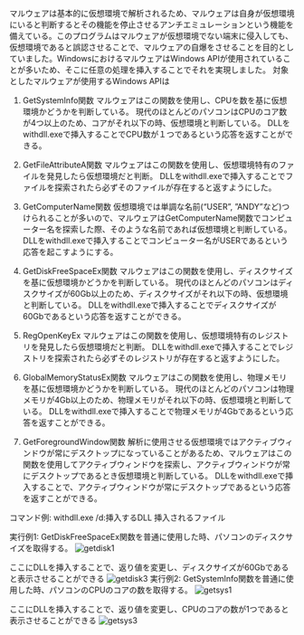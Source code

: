 マルウェアは基本的に仮想環境で解析されるため、マルウェアは自身が仮想環境にいると判断するとその機能を停止させるアンチエミュレーションという機能を備えている。このプログラムはマルウェアが仮想環境でない端末に侵入しても、仮想環境であると誤認させることで、マルウェアの自爆をさせることを目的としていました。WindowsにおけるマルウェアはWindows APIが使用されていることが多いため、そこに任意の処理を挿入することでそれを実現しました。
対象としたマルウェアが使用するWindows APIは
1. GetSystemInfo関数
   マルウェアはこの関数を使用し、CPUを数を基に仮想環境かどうかを判断している。
   現代のほとんどのパソコンはCPUのコア数が4つ以上のため、コアがそれ以下の時、仮想環境と判断している。
   DLLをwithdll.exeで挿入することでCPU数が１つであるという応答を返すことができる。

2. GetFileAttributeA関数
   マルウェアはこの関数を使用し、仮想環境特有のファイルを発見したら仮想環境だと判断。
    DLLをwithdll.exeで挿入することでファイルを探索されたら必ずそのファイルが存在すると返すようにした。
    
3. GetComputerName関数
   仮想環境では単調な名前(“USER”, ”ANDY”など)つけられることが多いので、マルウェアはGetComputerName関数でコンピューター名を探索した際、そのような名前であれば仮想環境と判断している。
   DLLをwithdll.exeで挿入することでコンピューター名がUSERであるという応答を起こすようにする。
   
4. GetDiskFreeSpaceEx関数
   マルウェアはこの関数を使用し、ディスクサイズを基に仮想環境かどうかを判断している。
   現代のほとんどのパソコンはディスクサイズが60Gb以上のため、ディスクサイズがそれ以下の時、仮想環境と判断している。
   DLLをwithdll.exeで挿入することでディスクサイズが60Gbであるという応答を返すことができる。
   
5. RegOpenKeyEx
   マルウェアはこの関数を使用し、仮想環境特有のレジストリを発見したら仮想環境だと判断。
    DLLをwithdll.exeで挿入することでレジストリを探索されたら必ずそのレジストリが存在すると返すようにした。
    
6. GlobalMemoryStatusEx関数
   マルウェアはこの関数を使用し、物理メモリを基に仮想環境かどうかを判断している。
   現代のほとんどのパソコンは物理メモリが4Gb以上のため、物理メモリがそれ以下の時、仮想環境と判断している。
   DLLをwithdll.exeで挿入することで物理メモリが4Gbであるという応答を返すことができる。
   
7. GetForegroundWindow関数
   解析に使用させる仮想環境ではアクティブウィンドウが常にデスクトップになっていることがあるため、マルウェアはこの関数を使用してアクティブウィンドウを探索し、アクティブウィンドウが常にデスクトップであるとき仮想環境と判断している。
   DLLをwithdll.exeで挿入することで、アクティブウィンドウが常にデスクトップであるという応答を返すことができる。

コマンド例:
withdll.exe /d:挿入するDLL 挿入されるファイル

実行例1:
GetDiskFreeSpaceEx関数を普通に使用した時、パソコンのディスクサイズを取得する。
![getdisk1](https://user-images.githubusercontent.com/78842084/119761874-95824f00-bee7-11eb-9cdb-d8de397d3be5.JPG)

ここにDLLを挿入することで、返り値を変更し、ディスクサイズが60Gbであると表示させることができる
![getdisk3](https://user-images.githubusercontent.com/78842084/119761775-67047400-bee7-11eb-9083-d5c211fdde49.JPG)
実行例2:
GetSystemInfo関数を普通に使用した時、パソコンのCPUのコアの数を取得する。
![getsys1](https://user-images.githubusercontent.com/78842084/119762331-720bd400-bee8-11eb-9f0c-7dbb0472d729.jpg)

ここにDLLを挿入することで、返り値を変更し、CPUのコアの数が1つであると表示させることができる
![getsys3](https://user-images.githubusercontent.com/78842084/119762392-94055680-bee8-11eb-8922-c80f2df78e2e.png)
